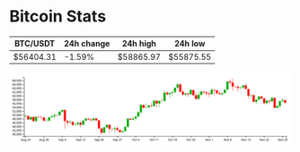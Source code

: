 # Bitcoin Stats

BTC/USDT|24h change|24h high|24h low|
|---|---|---|---|
|$56404.31|-1.59%|$58865.97|$55875.55|

<img src="./chart.svg">
